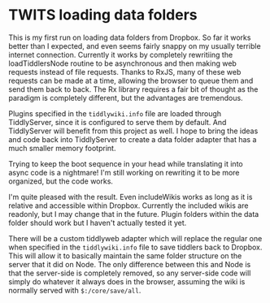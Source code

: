 # TWITS loading data folders

This is my first run on loading data folders from Dropbox. So far it works better than I expected, and even seems fairly snappy on my usually terrible internet connection. Currently it works by completely rewritiing the loadTiddlersNode routine to be asynchronous and then making web requests instead of file requests. Thanks to RxJS, many of these web requests can be made at a time, allowing the browser to queue them and send them back to back. The Rx library requires a fair bit of thought as the paradigm is completely different, but the advantages are tremendous. 

Plugins specified in the `tiddlywiki.info` file are loaded through TiddlyServer, since it is configured to serve them by default. And TiddlyServer will benefit from this project as well. I hope to bring the ideas and code back into TiddlyServer to create a data folder adapter that has a much smaller memory footprint. 

Trying to keep the boot sequence in your head while translating it into async code is a nightmare! I'm still working on rewriting it to be more organized, but the code works. 

I'm quite pleased with the result. Even includeWikis works as long as it is relative and accessible within Dropbox. Currently the included wikis are readonly, but I may change that in the future. Plugin folders within the data folder should work but I haven't actually tested it yet. 

There will be a custom tiddlyweb adapter which will replace the regular one when specified in the `tiddlywiki.info` file to save tiddlers back to Dropbox. This will allow it to basically maintain the same folder structure on the server that it did on Node. The only difference between this and Node is that the server-side is completely removed, so any server-side code will simply do whatever it always does in the browser, assuming the wiki is normally served with `$:/core/save/all`.